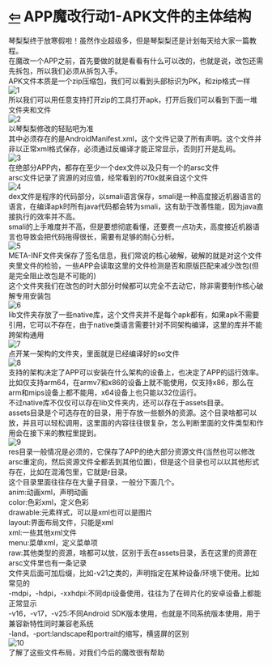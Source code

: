 # [⇦][] APP魔改行动1-APK文件的主体结构  
琴梨梨终于放寒假啦！虽然作业超级多，但是琴梨梨还是计划每天给大家一篇教程。  
在魔改一个APP之前，首先要做的就是看看有什么可以改的，也就是说，改包还需先拆包，所以我们必须从拆包入手。  
APK文件本质是一个zip压缩包，我们可以看到头部标识为PK，和zip格式一样  
![1](1.png)  
所以我们可以用任意支持打开zip的工具打开apk，打开后我们可以看到下面一堆文件夹和文件  
![2](2.png)  
以琴梨梨修改的轻贴吧为准  
其中必须存在的是AndroidManifest.xml，这个文件记录了所有声明。这个文件并非以正常xml格式保存，必须通过反编译才能正常显示，否则打开是乱码。  
![3](3.png)  
在绝部分APP内，都存在至少一个dex文件以及只有一个的arsc文件  
arsc文件记录了资源的对应值，经常看到的7f0x就来自这个文件  
![4](4.png)  
dex文件是程序的代码部分，以smali语言保存，smali是一种高度接近机器语言的语言，在编译apk时所有java代码都会转为smali，这有助于改善性能，因为java直接执行的效率并不高。  
smali的上手难度并不高，但是要想彻底看懂，还要费一点功夫，高度接近机器语言也导致会把代码拖得很长，需要有足够的耐心分析。  
![5](5.png)  
META-INF文件夹保存了签名信息，我们常说的核心破解，破解的就是对这个文件夹里文件的检验，一些APP会读取这里的文件检测是否和原版匹配来减少改包(但是完全阻止改包是不可能的)   
这个文件夹我们在改包的时大部分时候都可以完全不去动它，除非需要制作核心破解专用安装包  
![6](6.png)  
lib文件夹存放了一些native库，这个文件夹并不是每个apk都有，如果apk不需要引用，它可以不存在，由于native类语言需要针对不同架构编译，这里的库并不能跨架构通用  
![7](7.png)  
点开某一架构的文件夹，里面就是已经编译好的so文件  
![8](8.png)  
支持的架构决定了APP可以安装在什么架构的设备上，也决定了APP的运行效率。比如仅支持arm64，在armv7和x86的设备上就不能使用，仅支持x86，那么在arm和mips设备上都不能用，x64设备上也只能以32位运行。  
不过native库不仅仅可以存在lib文件夹内，还可以存在于assets目录。  
assets目录是个可选存在的目录，用于存放一些额外的资源。这个目录啥都可以放，并且可以轻松调用，这里面的内容往往很复杂，怎么判断里面的文件类型和作用会在接下来的教程里提到。  
![9](9.png)   
res目录一般情况是必须的，它保存了APP的绝大部分资源文件(当然也可以修改arsc重定向，然后资源文件全都丢到其他位置)，但是这个目录也可以以其他形式存在，比如在混淆包里，它就是r目录。  
这个目录里面往往存在大量子目录，一般分下面几个。  
anim:动画xml，声明动画  
color:色彩xml，定义色彩  
drawable:元素样式，可以是xml也可以是图片  
layout:界面布局文件，只能是xml  
xml:一些其他xml文件  
menu:菜单xml，定义菜单项  
raw:其他类型的资源，啥都可以放，区别于丢在assets目录，丢在这里的资源在arsc文件里也有一条记录  
文件夹后面可加后缀，比如-v21之类的，声明指定在某种设备/环境下使用。比如常见的  
-mdpi，-hdpi，-xxhdpi:不同dpi设备使用，往往为了在碎片化的安卓设备上都能正常显示  
-v16，-v17，-v25:不同Android SDK版本使用，也就是不同系统版本使用，用于兼容新特性同时兼容老系统  
-land，-port:landscape和portrait的缩写，横竖屏的区别  
![10](10.png)  
了解了这些文件布局，对我们今后的魔改很有帮助  

[⇦]: ../../list.md
